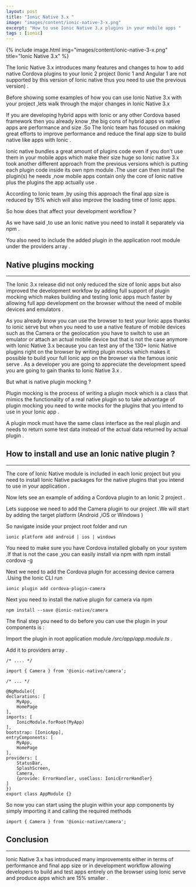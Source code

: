 ```yaml
---
layout: post
title: "Ionic Native 3.x "
image: "images/content/ionic-native-3-x.png"
excerpt: "How to use Ionic Native 3.x plugins in your mobile apps " 
tags : [ionic]
---
```



{% include image.html 
    img="images/content/ionic-native-3-x.png" 
    title="Ionic Native 3.x" 
%}

The Ionic Native 3.x introduces many features and changes to how to add native Cordova plugins to your Ionic 2 project (Ionic 1 and Angular 1 are not supported by this version of Ionic native thus 
you need to use the previous version) .

Before showing some examples of how you can use Ionic Native 3.x with your project ,lets walk through the major changes in Ionic Native 3.x 

If you are developing hybrid apps with Ionic or any other Cordova based framework then you already know ,the big cons of hybrid 
apps vs native apps are performance and size .So The Ionic team has focused on making great efforts to improve performance and reduce the final app size 
to build native like apps with Ionic .

Ionic native bundles a great amount of plugins code even if you don't use them in your mobile apps which make their size huge so Ionic native 3.x 
took another different approach from the previous versions which is putting each plugin code inside its own npm module .The user 
can then install the plugin(s) he needs ,now mobile apps contain only the core of Ionic native plus the plugins the app actually use .

According to Ionic team ,by using this approach the final app size is reduced by 15% which will also improve the loading 
time of Ionic apps.


So how does that affect your development workflow ?

As we have said ,to use an Ionic native you need to install it separately via npm .

You also need to include the added plugin in the application root module under the providers array .

Native plugins mocking 
----------------
---------------- 

The Ionic 3.x release did not only reduced the size of Ionic apps but also improved the development workfow by adding full 
support of plugin mocking which makes building and testing Ionic apps much faster by allowing full app development on the browser
without the need of mobile devices and emulators .

As you already know you can use the browser to test your Ionic apps thanks to ionic serve but when you need to use a native 
feature of mobile devices such as the Camera or the geolocation you have to switch to use an emulator or attach an 
actual mobile device but that is not the case anymore with Ionic Native 3.x because you can test any of the 130+ Ionic Native plugins 
right on the browser by writing plugin mocks which makes it possible to build your full Ionic app on the browser via the famous ionic serve .
As a developer you are going to appreciate the development speed you are going to gain thanks to Ionic Native 3.x .

But what is native plugin mocking ?

Plugin mocking is the process of writing a plugin mock which is a class that mimics the functionality of a real native plugin so to take 
advantage of plugin mocking you need to write mocks for the plugins that you intend to use in your Ionic app .

A plugin mock must have the same class interface as the real plugin and needs to return some test data instead of the actual data 
returned by actual plugin .


How to install and use an Ionic native plugin ?
----------------------------------------------
-----------------------------------------------

The core of Ionic Native module is included in each Ionic project but you need to install Ionic Native packages for 
the native plugins that you intend to use in your application .

Now lets see an example of adding a Cordova plugin to an Ionic 2 project .

Lets suppose we need to add the Camera plugin to our project .We will start by adding the target platform (Android ,iOS or Windows )

So navigate inside your project root folder and run 

    ionic platform add android | ios | windows

<div class="note">
You need to make sure you have Cordova installed globally on your system .If that is not the case ,you can easily install 
via npm with npm install cordova -g 
</div>

Next we need to add the Cordova plugin for accessing device camera .Using the Ionic CLI run 

    ionic plugin add cordova-plugin-camera

 Next you need to install the native plugin for camera via npm 

    npm install --save @ionic-native/camera

The final step you need to do before you can use the plugin in your components is :

Import the plugin in root application module <em> /src/app/app.module.ts </em> .

Add it to providers array .

    /* .... */
    
    import { Camera } from '@ionic-native/camera';

    /* ... */

    @NgModule({
    declarations: [
        MyApp,
        HomePage
    ],
    imports: [
        IonicModule.forRoot(MyApp)
    ],
    bootstrap: [IonicApp],
    entryComponents: [
        MyApp,
        HomePage
    ],
    providers: [
        StatusBar,
        SplashScreen,
        Camera,
        {provide: ErrorHandler, useClass: IonicErrorHandler}
    ]
    })
    export class AppModule {}


So now you can start using the plugin within your app components by simply importing it and calling the required methods 

    import { Camera } from '@ionic-native/camera';

Conclusion 
----------------
----------------

Ionic Native 3.x has introduced many improvements either in terms of performance and final app size or in development 
workflow allowing developers to build and test apps entirely on the browser using Ionic serve and produce apps which are 
15% smaller .

      









